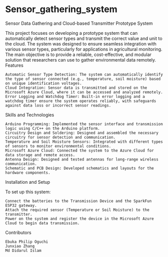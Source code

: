 # Sensor_gathering_system

Sensor Data Gathering and Cloud-based Transmitter Prototype System

This project focuses on developing a prototype system that can automatically detect sensor types and transmit the correct value and unit to the cloud. The system was designed to ensure seamless integration with various sensor types, particularly for applications in agricultural monitoring. The main objective is to provide a reliable, cost-effective, and modular solution that researchers can use to gather environmental data remotely.
Features

    Automatic Sensor Type Detection: The system can automatically identify the type of sensor connected (e.g., temperature, soil moisture) based on unique identification voltages.
    Cloud Integration: Sensor data is transmitted and stored on the Microsoft Azure Cloud, where it can be accessed and analyzed remotely.
    Error Logging and Watchdog Timer: Built-in error logging and a watchdog timer ensure the system operates reliably, with safeguards against data loss or incorrect sensor readings.

Skills and Technologies

    Arduino Programming: Implemented the sensor interface and transmission logic using C/C++ on the Arduino platform.
    Circuitry Design and Soldering: Designed and assembled the necessary circuitry for sensor detection and communication.
    Temperature and Soil Moisture Sensors: Integrated with different types of sensors to monitor environmental conditions.
    Microsoft Azure Cloud: Connected the system to the Azure Cloud for data storage and remote access.
    Antenna Design: Designed and tested antennas for long-range wireless communication.
    Schematic and PCB Design: Developed schematics and layouts for the hardware components.

Installation and Setup

To set up this system:

    Connect the batteries to the Transmission Device and the SparkFun ESP32 gateway.
    Attach the required sensor (Temperature or Soil Moisture) to the transmitter.
    Power on the system and register the device in the Microsoft Azure Cloud to begin data transmission.

Contributors

    Ebuka Philip Oguchi
    Junxiao Zhang
    Md Didarul Islam
